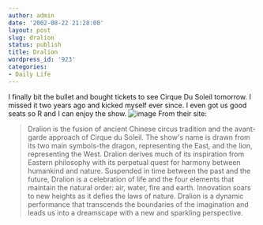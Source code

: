```yaml
---
author: admin
date: '2002-08-22 21:28:00'
layout: post
slug: dralion
status: publish
title: Dralion
wordpress_id: '923'
categories:
- Daily Life
---
```


I finally bit the bullet and bought tickets to see Cirque Du Soleil
tomorrow. I missed it two years ago and kicked myself ever since. I even
got us good seats so R and I can enjoy the show.
![image](http://www.cirquedusoleil.com/cirquedusoleil/images/home/logo_homepage.jpg)
From their site:

> Dralion is the fusion of ancient Chinese circus tradition and the
> avant-garde approach of Cirque du Soleil. The show's name is drawn
> from its two main symbols-the dragon, representing the East, and the
> lion, representing the West. Dralion derives much of its inspiration
> from Eastern philosophy with its perpetual quest for harmony between
> humankind and nature. Suspended in time between the past and the
> future, Dralion is a celebration of life and the four elements that
> maintain the natural order: air, water, fire and earth. Innovation
> soars to new heights as it defies the laws of nature. Dralion is a
> dynamic performance that transcends the boundaries of the imagination
> and leads us into a dreamscape with a new and sparkling perspective.
